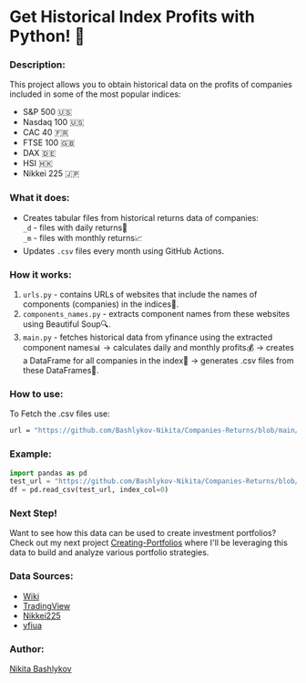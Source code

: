 ﻿# Get Historical Index Profits with Python! 🚀
### Description: 
This project allows you to obtain historical data on the profits of companies included in some of the most popular indices:
- S&P 500 🇺🇸
- Nasdaq 100 🇺🇸
- CAC 40 🇫🇷
- FTSE 100 🇬🇧
- DAX 🇩🇪
- HSI 🇭🇰
- Nikkei 225 🇯🇵

### What it does:
- Creates tabular files from historical returns data of companies:  
  ```_d``` - files with daily returns📅   
  ```_m``` - files with monthly returns📈
- Updates ```.csv``` files every month using GitHub Actions.
### How it works:

1) ```urls.py``` - contains URLs of websites that include the names of components (companies) in the indices🔗.
2) ```components_names.py``` - extracts component names from these websites using Beautiful Soup🔍.
3) ```main.py``` - fetches historical data from yfinance using the extracted component names📊 &#8594; calculates daily and monthly profits💰 &#8594; creates a DataFrame for all companies in the index📄 &#8594; generates .csv files from these DataFrames💾.



### How to use:
To Fetch the .csv files use:
```sh
url = "https://github.com/Bashlykov-Nikita/Companies-Returns/blob/main/data/${file_name}.csv?raw=true"
```
### Example:
```python
import pandas as pd
test_url = "https://github.com/Bashlykov-Nikita/Companies-Returns/blob/main/data/DowJones_d.csv?raw=true"
df = pd.read_csv(test_url, index_col=0)
```
### Next Step!
Want to see how this data can be used to create investment portfolios?  
Check out my next project [Creating-Portfolios](https://github.com/Bashlykov-Nikita/Creating-Portfolio) where I'll be leveraging this data to build and analyze various portfolio strategies.

### Data Sources:
* [Wiki](https://en.wikipedia.org/wiki/List_of_S%26P_500_companies)
* [TradingView](www.tradingview.com)
* [Nikkei225](https://indexes.nikkei.co.jp/en/nkave/index/component)
* [yfiua](https://github.com/yfiua/index-constituents/tree/main?tab=readme-ov-file)

### Author:
[Nikita Bashlykov](https://github.com/Bashlykov-Nikita)

